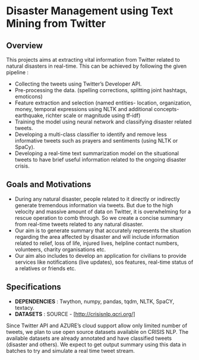 
# Disaster Management using Text Mining from Twitter

## Overview

This projects aims at extracting vital information from Twitter related to natural disasters in real-time. This can be achieved by following the given pipeline :
* Collecting the tweets using Twitter’s Developer API.
* Pre-processing the data. (spelling corrections, splitting joint hashtags, emoticons)
* Feature extraction and selection (named entities- location, organization, money, temporal expressions using NLTK and additional concepts- earthquake, richter scale or magnitude using tf-idf)
* Training the model using neural network and classifying disaster related tweets. 
* Developing a multi-class classifier to identify and remove less informative tweets such as prayers and sentiments (using NLTK or SpaCy).
* Developing a real-time text summarization model on the situational tweets to have brief useful information related to the ongoing disaster crisis.

## Goals and Motivations

* During any natural disaster, people related to it directly or indirectly generate tremendous information via tweets. But due to the high velocity and massive amount of data on Twitter, it is overwhelming for a rescue operation to comb through.  So we create a concise summary from real-time tweets related to any natural disaster.
* Our aim is to generate summary that accurately represents the situation regarding the area affected by disaster and will include information related to relief, loss of life, injured lives, helpline contact numbers, volunteers, charity organisations etc.
* Our aim also includes to develop an application for civilians to provide services like notifications (live updates), sos features, real-time status of a relatives or friends etc.

## Specifications

* **DEPENDENCIES** : Twython, numpy, pandas, tqdm, NLTK, SpaCY, textacy.
* **DATASETS**           : SOURCE -  [http://crisisnlp.qcri.org/]

Since Twitter API and AZURE’s cloud support allow only limited number of tweets, we plan to use open source datasets available on CRISIS NLP. The available datasets are already annotated and  have classified tweets (disaster and others). We expect to get output summary using this data in batches to try and simulate a real time tweet stream. 


